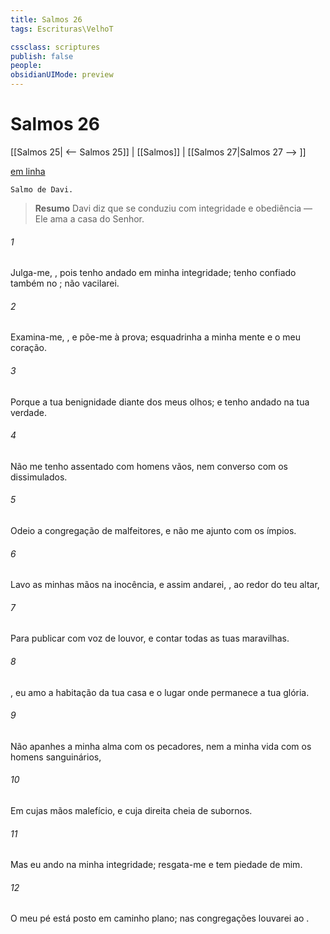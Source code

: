 ```yaml
---
title: Salmos 26
tags: Escrituras\VelhoT

cssclass: scriptures
publish: false
people:
obsidianUIMode: preview
---
```


# Salmos 26
[[Salmos 25| <-- Salmos 25]] | [[Salmos]] | [[Salmos 27|Salmos 27 --> ]]

[em linha](https://churchofjesuschrist.org/study/scriptures/ot/ps/26?lang=por)

```
Salmo de Davi.
```

> __Resumo__
Davi diz que se conduziu com integridade e obediência — Ele ama a casa do Senhor.

###### 1 
Julga-me, , pois tenho andado em minha integridade; tenho confiado também no ; não vacilarei.

###### 2 
Examina-me, , e põe-me à prova; esquadrinha a minha mente e o meu coração.

###### 3 
Porque a tua benignidade  diante dos meus olhos; e tenho andado na tua verdade.

###### 4 
Não me tenho assentado com homens vãos, nem converso com os  dissimulados.

###### 5 
Odeio a congregação de malfeitores, e não me ajunto com os ímpios.

###### 6 
Lavo as minhas mãos na inocência, e assim andarei, , ao redor do teu altar,

###### 7 
Para publicar com voz de louvor, e contar todas as tuas maravilhas.

###### 8 
, eu amo a habitação da tua casa e o lugar onde permanece a tua glória.

###### 9 
Não apanhes a minha alma com os pecadores, nem a minha vida com os homens sanguinários,

###### 10 
Em cujas mãos  malefício, e cuja  direita  cheia de subornos.

###### 11 
Mas eu ando na minha integridade; resgata-me e tem piedade de mim.

###### 12 
O meu pé está posto em caminho plano; nas congregações louvarei ao .

